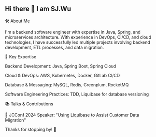## Hi there 👋 I am SJ.Wu

🛠 About Me

I'm a backend software engineer with expertise in Java, Spring, and microservices architecture. With experience in DevOps, CI/CD, and cloud technologies, I have successfully led multiple projects involving backend development, ETL processes, and data migration.

🔹 Key Expertise

Backend Development: Java, Spring Boot, Spring Cloud

Cloud & DevOps: AWS, Kubernetes, Docker, GitLab CI/CD

Database & Messaging: MySQL, Redis, Greenplum, RocketMQ

Software Engineering Practices: TDD, Liquibase for database versioning

📚 Talks & Contributions

🎤 JCConf 2024 Speaker: "Using Liquibase to Assist Customer Data Migration"

Thanks for stopping by! 🚀
